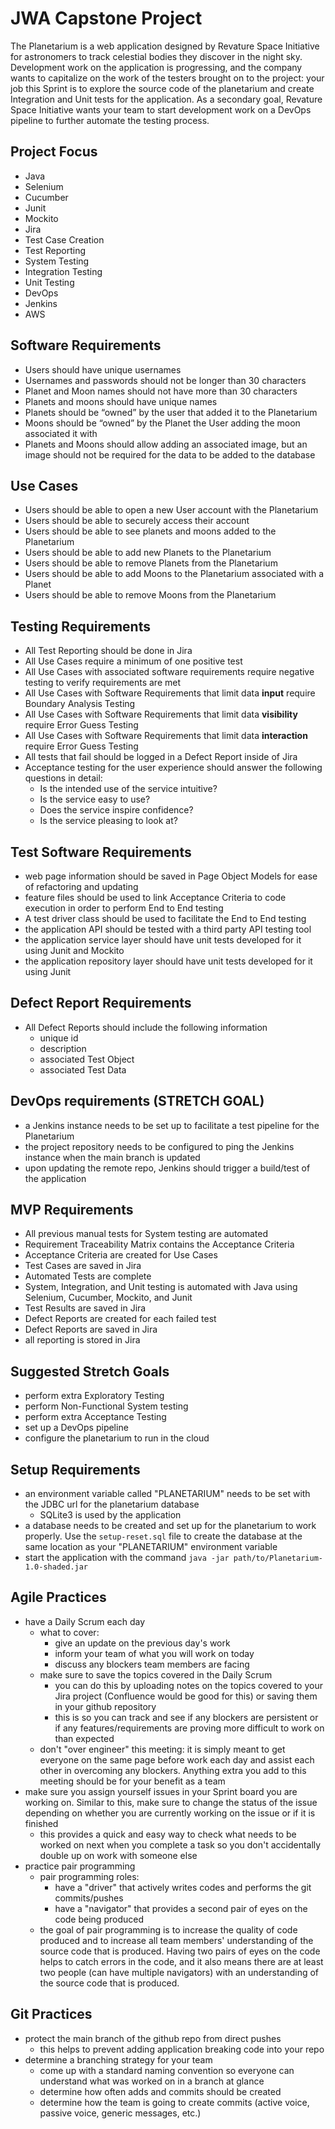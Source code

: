 # JWA Capstone Project
The Planetarium is a web application designed by Revature Space Initiative for astronomers to track celestial bodies they discover in the night sky. Development work on the application is progressing, and the company wants to capitalize on the work of the testers brought on to the project: your job this Sprint is to explore the source code of the planetarium and create Integration and Unit tests for the application. As a secondary goal, Revature Space Initiative wants your team to start development work on a DevOps pipeline to further automate the testing process.

## Project Focus
- Java
- Selenium
- Cucumber
- Junit
- Mockito
- Jira
- Test Case Creation
- Test Reporting
- System Testing
- Integration Testing
- Unit Testing
- DevOps
- Jenkins
- AWS

## Software Requirements  
- Users should have unique usernames
- Usernames and passwords should not be longer than 30 characters
- Planet and Moon names should not have more than 30 characters
- Planets and moons should have unique names
- Planets should be “owned” by the user that added it to the Planetarium
- Moons should be “owned” by the Planet the User adding the moon associated it with
- Planets and Moons should allow adding an associated image, but an image should not be required for the data to be added to the database

## Use Cases
- Users should be able to open a new User account with the Planetarium
- Users should be able to securely access their account
- Users should be able to see planets and moons added to the Planetarium
- Users should be able to add new Planets to the Planetarium
- Users should be able to remove Planets from the Planetarium
- Users should be able to add Moons to the Planetarium associated with a Planet
- Users should be able to remove Moons from the Planetarium

## Testing Requirements
- All Test Reporting should be done in Jira
- All Use Cases require a minimum of one positive test
- All Use Cases with associated software requirements require negative testing to verify requirements are met
- All Use Cases with Software Requirements that limit data **input** require Boundary Analysis Testing
- All Use Cases with Software Requirements that limit data **visibility** require Error Guess Testing
- All Use Cases with Software Requirements that limit data **interaction** require Error Guess Testing
- All tests that fail should be logged in a Defect Report inside of Jira
- Acceptance testing for the user experience should answer the following questions in detail:
    - Is the intended use of the service intuitive?
    - Is the service easy to use?
    - Does the service inspire confidence?
    - Is the service pleasing to look at?

## Test Software Requirements
- web page information should be saved in Page Object Models for ease of refactoring and updating
- feature files should be used to link Acceptance Criteria to code execution in order to perform End to End testing
- A test driver class should be used to facilitate the End to End testing
- the application API should be tested with a third party API testing tool
- the application service layer should have unit tests developed for it using Junit and Mockito
- the application repository layer should have unit tests developed for it using Junit

## Defect Report Requirements
- All Defect Reports should include the following information
    - unique id
    - description
    - associated Test Object
    - associated Test Data

## DevOps requirements (STRETCH GOAL)
- a Jenkins instance needs to be set up to facilitate a test pipeline for the Planetarium
- the project repository needs to be configured to ping the Jenkins instance when the main branch is updated
- upon updating the remote repo, Jenkins should trigger a build/test of the application

## MVP Requirements
- All previous manual tests for System testing are automated
- Requirement Traceability Matrix contains the Acceptance Criteria
- Acceptance Criteria are created for Use Cases
- Test Cases are saved in Jira
- Automated Tests are complete
- System, Integration, and Unit testing is automated with Java using Selenium, Cucumber, Mockito, and Junit
- Test Results are saved in Jira
- Defect Reports are created for each failed test
- Defect Reports are saved in Jira
- all reporting is stored in Jira

## Suggested Stretch Goals
- perform extra Exploratory Testing
- perform Non-Functional System testing
- perform extra Acceptance Testing
- set up a DevOps pipeline
- configure the planetarium to run in the cloud

## Setup Requirements
- an environment variable called "PLANETARIUM" needs to be set with the JDBC url for the planetarium database
    - SQLite3 is used by the application
- a database needs to be created and set up for the planetarium to work properly. Use the ```setup-reset.sql``` file to create the database at the same location as your "PLANETARIUM" environment variable
-  start the application with the command ```java -jar path/to/Planetarium-1.0-shaded.jar```

## Agile Practices
- have a Daily Scrum each day
    - what to cover:
        - give an update on the previous day's work
        - inform your team of what you will work on today
        - discuss any blockers team members are facing
    - make sure to save the topics covered in the Daily Scrum
        - you can do this by uploading notes on the topics covered to your Jira project (Confluence would be good for this) or saving them in your github repository
        - this is so you can track and see if any blockers are persistent or if any features/requirements are proving more difficult to work on than expected
    - don't "over engineer" this meeting: it is simply meant to get everyone on the same page before work each day and assist each other in overcoming any blockers. Anything extra you add to this meeting should be for your benefit as a team
- make sure you assign yourself issues in your Sprint board you are working on. Similar to this, make sure to change the status of the issue depending on whether you are currently working on the issue or if it is finished
    - this provides a quick and easy way to check what needs to be worked on next when you complete a task so you don't accidentally double up on work with someone else
- practice pair programming
    - pair programming roles:
        - have a "driver" that actively writes codes and performs the git commits/pushes
        - have a "navigator" that provides a second pair of eyes on the code being produced
    - the goal of pair programming is to increase the quality of code produced and to increase all team members' understanding of the source code that is produced. Having two pairs of eyes on the code helps to catch errors in the code, and it also means there are at least two people (can have multiple navigators) with an understanding of the source code that is produced. 

## Git Practices
- protect the main branch of the github repo from direct pushes
    - this helps to prevent adding application breaking code into your repo
- determine a branching strategy for your team
    - come up with a standard naming convention so everyone can understand what was worked on in a branch at glance
    - determine how often adds and commits should be created
    - determine how the team is going to create commits (active voice, passive voice, generic messages, etc.)

